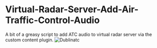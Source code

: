 # Virtual-Radar-Server-Add-Air-Traffic-Control-Audio
A bit of a greasy script to add ATC audio to virtual radar server via the custom content plugin.
![Dublinatc](https://github.com/user-attachments/assets/fec30865-44ee-4474-95c6-87873d081194)

